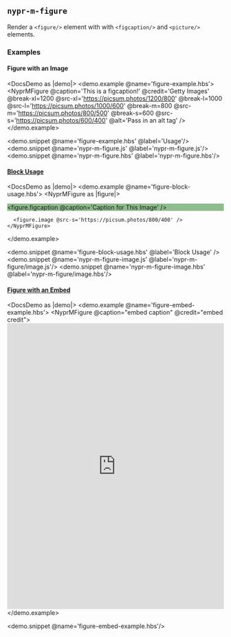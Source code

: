 ## `nypr-m-figure`

Render a `<figure/>` element with with `<figcaption/>` and `<picture/>` elements.

### Examples

#### Figure with an Image
<DocsDemo as |demo|>
  <demo.example @name='figure-example.hbs'>
    <NyprMFigure
      @caption='This is a figcaption!'
      @credit='Getty Images'
      @break-xl=1200
      @src-xl='https://picsum.photos/1200/800'
      @break-l=1000
      @src-l='https://picsum.photos/1000/600'
      @break-m=800
      @src-m='https://picsum.photos/800/500'
      @break-s=600
      @src-s='https://picsum.photos/600/400'
      @alt='Pass in an alt tag'
    />
  </demo.example>

  <demo.snippet @name='figure-example.hbs' @label='Usage'/>
  <demo.snippet @name='nypr-m-figure.js' @label='nypr-m-figure.js'/>
  <demo.snippet @name='nypr-m-figure.hbs' @label='nypr-m-figure.hbs'/>
</DocsDemo>

<h4 class="docs-md__h4" id="alternate-block">
  <a href="#alternate-block" class="anchor-link">
    Block Usage
  </a>
</h4>

<DocsDemo as |demo|>
  <demo.example @name='figure-block-usage.hbs'>
    <NyprMFigure as |figure|>
      <div style="background-color: darkseagreen;">
        <figure.figcaption @caption='Caption for This Image' />
      </div>

      <figure.image @src-s='https://picsum.photos/800/400' />
    </NyprMFigure>
  </demo.example>

  <demo.snippet @name='figure-block-usage.hbs' @label='Block Usage' />
  <demo.snippet @name='nypr-m-figure-image.js' @label='nypr-m-figure/image.js'/>
  <demo.snippet @name='nypr-m-figure-image.hbs' @label='nypr-m-figure/image.hbs'/>
</DocsDemo>

<h4 class="docs-md__h4" id="figure-embed">
  <a href="#figure-embed" class="anchor-link">
    Figure with an Embed
  </a>
</h4>

<DocsDemo as |demo|>
  <demo.example @name='figure-embed-example.hbs'>
    <NyprMFigure @caption="embed caption" @credit="embed credit">
      <iframe width="100%" height="664" src="https://www.youtube.com/embed/pL-drozge8Q" frameborder="0" allow="accelerometer; autoplay; encrypted-media; gyroscope; picture-in-picture" allowfullscreen></iframe>
    </NyprMFigure>
  </demo.example>

  <demo.snippet @name='figure-embed-example.hbs'/>
</DocsDemo>
